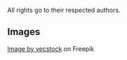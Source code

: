 All rights go to their respected authors.

## Images

<a href="https://www.freepik.com/free-photo/painting-mountain-lake-with-mountain-background_40965130.htm#query=4k%20wallpaper&position=0&from_view=keyword&track=ais&uuid=6ef3a9e9-3f77-4e5a-8b6d-3cacf620335e">Image by vecstock</a> on Freepik